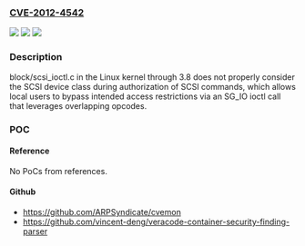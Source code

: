 ### [CVE-2012-4542](https://cve.mitre.org/cgi-bin/cvename.cgi?name=CVE-2012-4542)
![](https://img.shields.io/static/v1?label=Product&message=n%2Fa&color=blue)
![](https://img.shields.io/static/v1?label=Version&message=n%2Fa&color=blue)
![](https://img.shields.io/static/v1?label=Vulnerability&message=n%2Fa&color=brighgreen)

### Description

block/scsi_ioctl.c in the Linux kernel through 3.8 does not properly consider the SCSI device class during authorization of SCSI commands, which allows local users to bypass intended access restrictions via an SG_IO ioctl call that leverages overlapping opcodes.

### POC

#### Reference
No PoCs from references.

#### Github
- https://github.com/ARPSyndicate/cvemon
- https://github.com/vincent-deng/veracode-container-security-finding-parser

